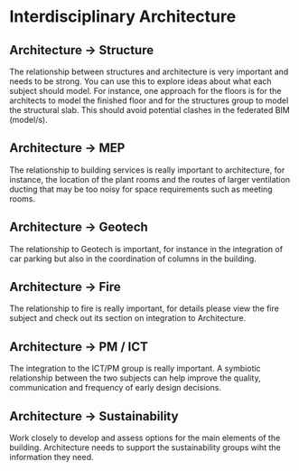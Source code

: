 # Interdisciplinary Architecture
## Architecture -> Structure
The relationship between structures and architecture is very important and
needs to be strong. You can use this to explore ideas about what each subject
should model. For instance, one approach for the floors is for the architects
to model the finished floor and for the structures group to model the
structural slab. This should avoid potential clashes in the federated BIM
(model/s).
## Architecture -> MEP
The relationship to building services is really important to architecture,
for instance, the location of the plant rooms and the routes of larger
ventilation ducting that may be too noisy for space requirements such as
meeting rooms.
## Architecture -> Geotech
The relationship to Geotech is important, for instance in the integration of
car parking but also in the coordination of columns in the building.
## Architecture -> Fire
The relationship to fire is really important, for details please view the fire
subject and check out its section on integration to Architecture.
## Architecture -> PM / ICT
The integration to the ICT/PM group is really important. A symbiotic
relationship between the two subjects can help improve the quality,
communication and frequency of early design decisions.
## Architecture -> Sustainability
Work closely to develop and assess options for the main elements of the building. Architecture needs to support the sustainability groups wiht the information they need.
